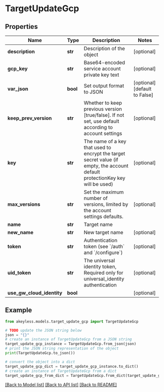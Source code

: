 # TargetUpdateGcp


## Properties

Name | Type | Description | Notes
------------ | ------------- | ------------- | -------------
**description** | **str** | Description of the object | [optional] 
**gcp_key** | **str** | Base64-encoded service account private key text | [optional] 
**var_json** | **bool** | Set output format to JSON | [optional] [default to False]
**keep_prev_version** | **str** | Whether to keep previous version [true/false]. If not set, use default according to account settings | [optional] 
**key** | **str** | The name of a key that used to encrypt the target secret value (if empty, the account default protectionKey key will be used) | [optional] 
**max_versions** | **str** | Set the maximum number of versions, limited by the account settings defaults. | [optional] 
**name** | **str** | Target name | 
**new_name** | **str** | New target name | [optional] 
**token** | **str** | Authentication token (see &#x60;/auth&#x60; and &#x60;/configure&#x60;) | [optional] 
**uid_token** | **str** | The universal identity token, Required only for universal_identity authentication | [optional] 
**use_gw_cloud_identity** | **bool** |  | [optional] 

## Example

```python
from akeyless.models.target_update_gcp import TargetUpdateGcp

# TODO update the JSON string below
json = "{}"
# create an instance of TargetUpdateGcp from a JSON string
target_update_gcp_instance = TargetUpdateGcp.from_json(json)
# print the JSON string representation of the object
print(TargetUpdateGcp.to_json())

# convert the object into a dict
target_update_gcp_dict = target_update_gcp_instance.to_dict()
# create an instance of TargetUpdateGcp from a dict
target_update_gcp_from_dict = TargetUpdateGcp.from_dict(target_update_gcp_dict)
```
[[Back to Model list]](../README.md#documentation-for-models) [[Back to API list]](../README.md#documentation-for-api-endpoints) [[Back to README]](../README.md)


